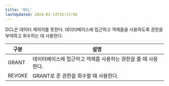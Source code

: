 ```yaml
---
title: 'DCL'
lastUpdated: 2024-03-13T15:17:56
---
```

<p>
DCL은 데이터 제어어를 뜻한다. 데이터베이스에 접근하고 객체들을 사용하도록 권한을 부여하고 회수하는 데 사용한다.
</p>

|구분|설명|
|-|-|
|GRANT|데이터베이스에 접근하고 객체를 사용하는 권한을 줄 때 사용한다.|
|REVOKE|GRANT로 준 권한을 회수할 때 사용한다.|
